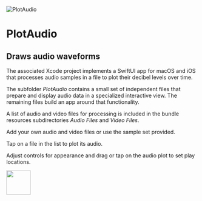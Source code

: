 ![PlotAudio](http://www.limit-point.com/assets/images/PlotAudio.jpg)
# PlotAudio
## Draws audio waveforms

The associated Xcode project implements a SwiftUI app for macOS and iOS that processes audio samples in a file to plot their decibel levels over time. 

The subfolder *PlotAudio* contains a small set of independent files that prepare and display audio data in a specialized interactive view. The remaining files build an app around that functionality.  

A list of audio and video files for processing is included in the bundle resources subdirectories *Audio Files* and *Video Files*.

Add your own audio and video files or use the sample set provided. 

Tap on a file in the list to plot its audio.

Adjust controls for appearance and drag or tap on the audio plot to set play locations.

<img src="http://www.limit-point.com/assets/images/PlotAudio_PlotIndicator_Wavvy.jpg" height="64">
